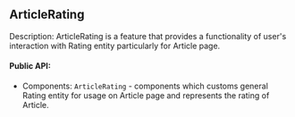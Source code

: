 ## ArticleRating

Description: ArticleRating is a feature that provides a functionality of user's interaction with Rating entity particularly for Article page.

#### Public API:

 - Components:
`ArticleRating` - components which customs general Rating entity for usage on Article page and represents the rating of Article.